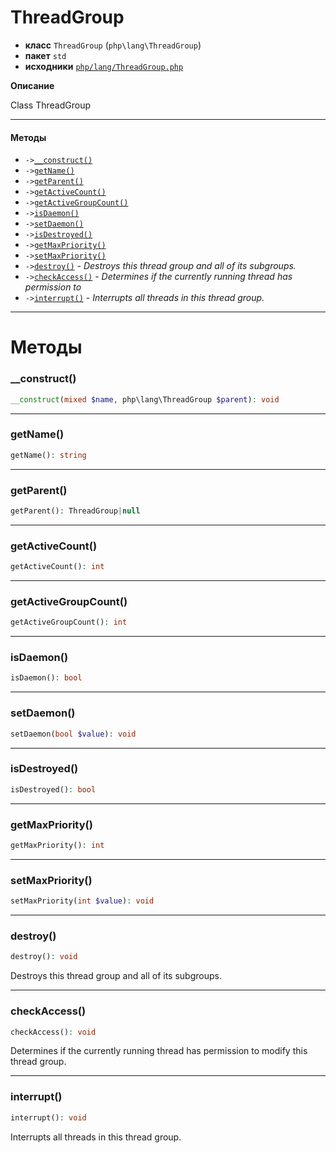 # ThreadGroup

- **класс** `ThreadGroup` (`php\lang\ThreadGroup`)
- **пакет** `std`
- **исходники** [`php/lang/ThreadGroup.php`](./src/main/resources/JPHP-INF/sdk/php/lang/ThreadGroup.php)

**Описание**

Class ThreadGroup

---

#### Методы

- `->`[`__construct()`](#method-__construct)
- `->`[`getName()`](#method-getname)
- `->`[`getParent()`](#method-getparent)
- `->`[`getActiveCount()`](#method-getactivecount)
- `->`[`getActiveGroupCount()`](#method-getactivegroupcount)
- `->`[`isDaemon()`](#method-isdaemon)
- `->`[`setDaemon()`](#method-setdaemon)
- `->`[`isDestroyed()`](#method-isdestroyed)
- `->`[`getMaxPriority()`](#method-getmaxpriority)
- `->`[`setMaxPriority()`](#method-setmaxpriority)
- `->`[`destroy()`](#method-destroy) - _Destroys this thread group and all of its subgroups._
- `->`[`checkAccess()`](#method-checkaccess) - _Determines if the currently running thread has permission to_
- `->`[`interrupt()`](#method-interrupt) - _Interrupts all threads in this thread group._

---
# Методы

<a name="method-__construct"></a>

### __construct()
```php
__construct(mixed $name, php\lang\ThreadGroup $parent): void
```

---

<a name="method-getname"></a>

### getName()
```php
getName(): string
```

---

<a name="method-getparent"></a>

### getParent()
```php
getParent(): ThreadGroup|null
```

---

<a name="method-getactivecount"></a>

### getActiveCount()
```php
getActiveCount(): int
```

---

<a name="method-getactivegroupcount"></a>

### getActiveGroupCount()
```php
getActiveGroupCount(): int
```

---

<a name="method-isdaemon"></a>

### isDaemon()
```php
isDaemon(): bool
```

---

<a name="method-setdaemon"></a>

### setDaemon()
```php
setDaemon(bool $value): void
```

---

<a name="method-isdestroyed"></a>

### isDestroyed()
```php
isDestroyed(): bool
```

---

<a name="method-getmaxpriority"></a>

### getMaxPriority()
```php
getMaxPriority(): int
```

---

<a name="method-setmaxpriority"></a>

### setMaxPriority()
```php
setMaxPriority(int $value): void
```

---

<a name="method-destroy"></a>

### destroy()
```php
destroy(): void
```
Destroys this thread group and all of its subgroups.

---

<a name="method-checkaccess"></a>

### checkAccess()
```php
checkAccess(): void
```
Determines if the currently running thread has permission to
modify this thread group.

---

<a name="method-interrupt"></a>

### interrupt()
```php
interrupt(): void
```
Interrupts all threads in this thread group.